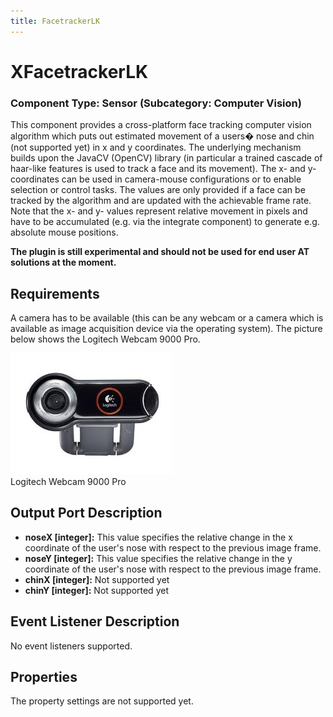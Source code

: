 ```yaml
---
title: FacetrackerLK
---
```


# XFacetrackerLK

### Component Type: Sensor (Subcategory: Computer Vision)

This component provides a cross-platform face tracking computer vision algorithm which puts out estimated movement of a users� nose and chin (not supported yet) in x and y coordinates. The underlying mechanism builds upon the JavaCV (OpenCV) library (in particular a trained cascade of haar-like features is used to track a face and its movement). The x- and y- coordinates can be used in camera-mouse configurations or to enable selection or control tasks. The values are only provided if a face can be tracked by the algorithm and are updated with the achievable frame rate. Note that the x- and y- values represent relative movement in pixels and have to be accumulated (e.g. via the integrate component) to generate e.g. absolute mouse positions.

**The plugin is still experimental and should not be used for end user AT solutions at the moment.**

## Requirements

A camera has to be available (this can be any webcam or a camera which is available as image acquisition device via the operating system). The picture below shows the Logitech Webcam 9000 Pro.

![Logitech Webcam 9000 Pro](./img/webcam.jpg "Logitech Webcam 9000 Pro")  
Logitech Webcam 9000 Pro

## Output Port Description

- **noseX \[integer\]:** This value specifies the relative change in the x coordinate of the user's nose with respect to the previous image frame.
- **noseY \[integer\]:** This value specifies the relative change in the y coordinate of the user's nose with respect to the previous image frame.
- **chinX \[integer\]:** Not supported yet
- **chinY \[integer\]:** Not supported yet

## Event Listener Description

No event listeners supported.

## Properties

The property settings are not supported yet.
